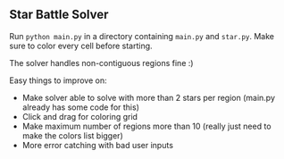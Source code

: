 ## Star Battle Solver ##

Run `python main.py` in a directory containing `main.py` and `star.py`. Make sure to color every cell before starting.

The solver handles non-contiguous regions fine :)

Easy things to improve on:
- Make solver able to solve with more than 2 stars per region (main.py already has some code for this)
- Click and drag for coloring grid
- Make maximum number of regions more than 10 (really just need to make the colors list bigger)
- More error catching with bad user inputs